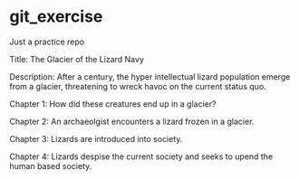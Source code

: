 # git_exercise
Just a practice repo

Title: The Glacier of the Lizard Navy

Description: After a century, the hyper intellectual lizard population emerge from a glacier, threatening to wreck havoc on the current status quo.

Chapter 1: How did these creatures end up in a glacier?

Chapter 2: An archaeolgist encounters a lizard frozen in a glacier.

Chapter 3: Lizards are introduced into society.

Chapter 4: Lizards despise the current society and seeks to upend the human based society.  
